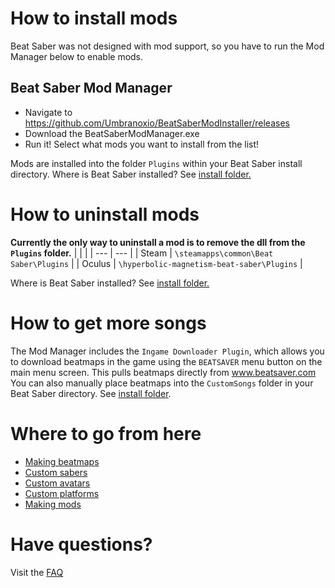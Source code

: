 <!-- TITLE: Users Guide -->
<!-- SUBTITLE: Getting Started -->

# How to install mods

Beat Saber was not designed with mod support, so you have to run the Mod Manager below to enable mods.

## Beat Saber Mod Manager

* Navigate to https://github.com/Umbranoxio/BeatSaberModInstaller/releases
* Download the BeatSaberModManager.exe
* Run it! Select what mods you want to install from the list!

Mods are installed into the folder `Plugins` within your Beat Saber install directory.
Where is Beat Saber installed? See [install folder.](faq/install-folder)

# How to uninstall mods
**Currently the only way to uninstall a mod is to remove the dll from the `Plugins` folder.**
|  |  |
| --- | --- |
| Steam | `\steamapps\common\Beat Saber\Plugins` |
| Oculus | `\hyperbolic-magnetism-beat-saber\Plugins` | 

Where is Beat Saber installed? See [install folder.](faq/install-folder)

# How to get more songs
The Mod Manager includes the `Ingame Downloader Plugin`, which allows you to download beatmaps in the game using the `BEATSAVER` menu button on the main menu screen. This pulls beatmaps directly from www.beatsaver.com
You can also manually place beatmaps into the `CustomSongs` folder in your Beat Saber directory. See [install folder](FAQ/install-folder).

# Where to go from here
* [Making beatmaps](beginners-guide-mapping)
* [Custom sabers](custom-sabers)
* [Custom avatars](custom-avatars)
* [Custom platforms](custom-avatars)
* [Making mods](beginners-guide-modding)

# Have questions?
Visit the [FAQ](faq)